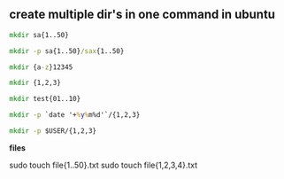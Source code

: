 ## create multiple dir's in one command in ubuntu 

```cmd
mkdir sa{1..50}
```
```cmd
mkdir -p sa{1..50}/sax{1..50}
```
```cmd
mkdir {a-z}12345 
```
```cmd
mkdir {1,2,3}
```
```cmd
mkdir test{01..10}
```
```cmd
mkdir -p `date '+%y%m%d'`/{1,2,3} 
```
```cmd
mkdir -p $USER/{1,2,3} 
```

**files**

sudo touch file{1..50}.txt
sudo touch file{1,2,3,4}.txt
